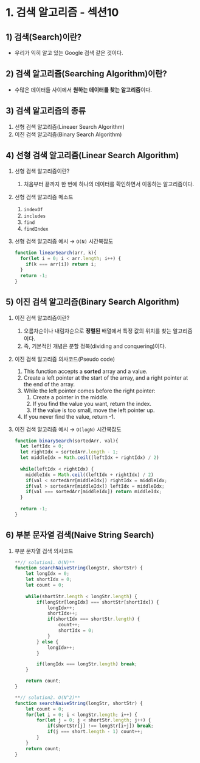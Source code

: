 # 1. 검색 알고리즘 - 섹션10

## 1) 검색(Search)이란?

- 우리가 익히 알고 있는 Google 검색 같은 것이다.

## 2) 검색 알고리즘(Searching Algorithm)이란?

- 수많은 데이터들 사이에서 **원하는 데이터를 찾는 알고리즘**이다.

## 3) 검색 알고리즘의 종류

1. 선형 검색 알고리즘(Lineaer Search Algorithm)
2. 이진 검색 알고리즘(Binary Search Algorithm)

## 4) **선형 검색 알고리즘(Linear Search Algorithm)**

1. 선형 검색 알고리즘이란?
    1. 처음부터 끝까지 한 번에 하나의 데이터를 확인하면서 이동하는 알고리즘이다.
2. 선형 검색 알고리즘 메소드
    1. `indexOf`
    2. `includes`
    3. `find`
    4. `findIndex`
3. 선형 검색 알고리즘 예시 → `O(N)` 시간복잡도
    
    ```jsx
    function linearSearch(arr, k){
      for(let i = 0; i < arr.length; i++) {
        if(k === arr[i]) return i;
      }
      return -1;
    }
    ```
    

## 5) **이진 검색 알고리즘(Binary Search Algorithm)**

1. 이진 검색 알고리즘이란?
    1. 오름차순이나 내림차순으로 **정렬된** 배열에서 특정 값의 위치를 찾는 알고리즘이다.
    2. 즉, 기본적인 개념은 분할 정복(dividing and conquering)이다.
2. 이진 검색 알고리즘 의사코드(Pseudo code)
    1. This function accepts a **sorted** array and a value.
    2. Create a left pointer at the start of the array, and a right pointer at the end of the array.
    3. While the left pointer comes before the right pointer:
        1. Create a pointer in the middle.
        2. If you find the value you want, return the index.
        3. If the value is too small, move the left pointer up.
    4. If you never find the value, return -1.
3. 이진 검색 알고리즘 예시 → `O(logN)` 시간복잡도
    
    ```jsx
    function binarySearch(sortedArr, val){
      let leftIdx = 0;
      let rightIdx = sortedArr.length - 1;
      let middleIdx = Math.ceil((leftIdx + rightIdx) / 2)
      
      while(leftIdx < rightIdx) {
        middleIdx = Math.ceil((leftIdx + rightIdx) / 2)
        if(val < sortedArr[middleIdx]) rightIdx = middleIdx;
        if(val > sortedArr[middleIdx]) leftIdx = middleIdx;
        if(val === sortedArr[middleIdx]) return middleIdx;
      }
      
      return -1;
    }
    ```
    

## 6) 부분 문자열 검색(Naive String Search)

1. 부분 문자열 검색 의사코드
    
    ```jsx
    **// solution1. O(N)**
    function searchNaiveString(longStr, shortStr) {
        let longIdx = 0;
        let shortIdx = 0;
        let count = 0;
        
        while(shortStr.length < longStr.length) {
            if(longStr[longIdx] === shortStr[shortIdx]) {
                longIdx++;
                shortIdx++;
                if(shortIdx === shortStr.length) {
                    count++;
                    shortIdx = 0;
                }
            } else {
                longIdx++;
            }
    
            if(longIdx === longStr.length) break;
        }
    
        return count;
    }
    
    **// solution2. O(N^2)**
    function searchNaiveString(longStr, shortStr) {
    	let count = 0;
    	for(let i = 0; i < longStr.length; i++) {
    		for(let j = 0; j < shortStr.length; j++) {
    			if(shortStr[j] !== longStr[i+j]) break;
    			if(j === short.length - 1) count++;
    		}
    	}
    	return count;
    }
    ```
